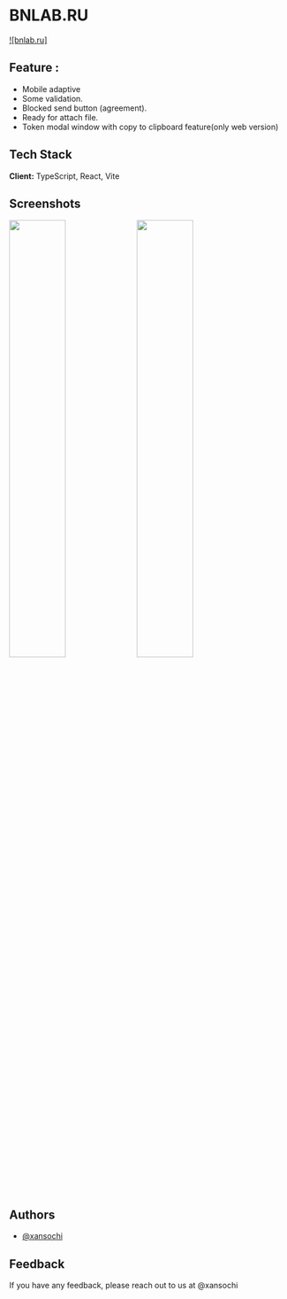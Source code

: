 #  BNLAB.RU
[![bnlab.ru]]([bnlab.ru](https://bnlab.ru/))
## Feature : 
- Mobile adaptive 
- Some validation.
- Blocked send button (agreement).
- Ready for attach file.
- Token modal window with copy to clipboard feature(only web version)

## Tech Stack

**Client:** TypeScript, React, Vite

## Screenshots

<img src="main.jpg" width=45% height=45% /> <img src="token.jpg" width=45% height=45% />


## Authors

- [@xansochi](https://www.github.com/xansochi)

## Feedback

If you have any feedback, please reach out to us at @xansochi


